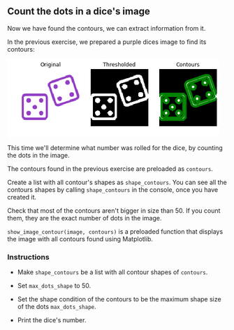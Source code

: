 ## Count the dots in a dice's image

Now we have found the contours, we can extract information from it.

In the previous exercise, we prepared a purple dices image to find its contours:

![3 images showing the steps to find contours](i/10.png)

This time we'll determine what number was rolled for the dice, by counting the dots in the image.

The contours found in the previous exercise are preloaded as `contours`.

Create a list with all contour's shapes as `shape_contours`. You can see all the contours shapes by calling `shape_contours` in the console, once you have created it.

Check that most of the contours aren't bigger in size than 50. If you count them, they are the exact number of dots in the image.

`show_image_contour(image, contours)` is a preloaded function that displays the image with all contours found using Matplotlib.

### Instructions

- Make `shape_contours` be a list with all contour shapes of `contours`.

- Set `max_dots_shape` to 50.

- Set the shape condition of the contours to be the maximum shape size of the dots `max_dots_shape`.

- Print the dice's number.
